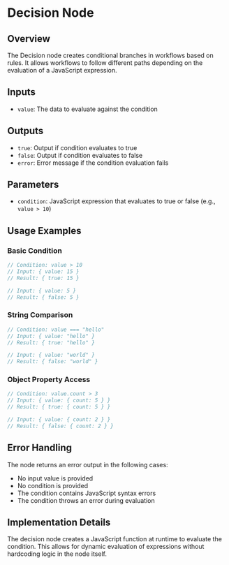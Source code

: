 # Decision Node

## Overview
The Decision node creates conditional branches in workflows based on rules. It allows workflows to follow different paths depending on the evaluation of a JavaScript expression.

## Inputs
- `value`: The data to evaluate against the condition

## Outputs
- `true`: Output if condition evaluates to true
- `false`: Output if condition evaluates to false
- `error`: Error message if the condition evaluation fails

## Parameters
- `condition`: JavaScript expression that evaluates to true or false (e.g., `value > 10`)

## Usage Examples

### Basic Condition
```javascript
// Condition: value > 10
// Input: { value: 15 }
// Result: { true: 15 }

// Input: { value: 5 }
// Result: { false: 5 }
```

### String Comparison
```javascript
// Condition: value === "hello"
// Input: { value: "hello" }
// Result: { true: "hello" }

// Input: { value: "world" }
// Result: { false: "world" }
```

### Object Property Access
```javascript
// Condition: value.count > 3
// Input: { value: { count: 5 } }
// Result: { true: { count: 5 } }

// Input: { value: { count: 2 } }
// Result: { false: { count: 2 } }
```

## Error Handling
The node returns an error output in the following cases:
- No input value is provided
- No condition is provided
- The condition contains JavaScript syntax errors
- The condition throws an error during evaluation

## Implementation Details
The decision node creates a JavaScript function at runtime to evaluate the condition. This allows for dynamic evaluation of expressions without hardcoding logic in the node itself.
